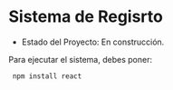 <h1> Sistema de Regisrto </h1>

- Estado del Proyecto: En construcción.

Para ejecutar el sistema, debes poner:


``` npm install react```
